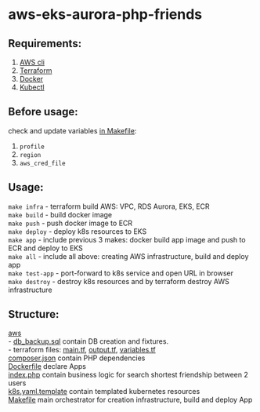 # aws-eks-aurora-php-friends

## Requirements:
1. [AWS cli](https://aws.amazon.com/cli/)
2. [Terraform](https://www.terraform.io/)
3. [Docker](https://www.docker.com/)
4. [Kubectl](https://kubernetes.io/docs/tasks/tools/install-kubectl/)


## Before usage:
check and update variables [in Makefile](Makefile):
1. `profile`
2. `region`  
3. `aws_cred_file`

## Usage:
`make infra`    - terraform build AWS: VPC, RDS Aurora, EKS, ECR  
`make build`    - build docker image  
`make push`     - push docker image to ECR  
`make deploy`   - deploy k8s resources to EKS  
`make app`      - include previous 3 makes: docker build app image and push to ECR and deploy to EKS  
`make all`      - include all above: creating AWS infrastructure, build and deploy app  
`make test-app` - port-forward to k8s service and open URL in browser  
`make destroy`  - destroy k8s resources and by terraform destroy AWS infrastructure  

## Structure:
[aws](aws)  
\- [db_backup.sql](aws/db_backup.sql) contain DB creation and fixtures.   
\- terraform files: [main.tf](aws/main.tf), [output.tf](aws/output.tf), [variables.tf](aws/variables.tf)  
[composer.json](composer.json) contain PHP dependencies  
[Dockerfile](Dockerfile) declare Apps  
[index.php](index.php) contain business logic for search shortest friendship between 2 users  
[k8s.yaml.template](k8s.yaml.template) contain templated kubernetes resources   
[Makefile](Makefile) main orchestrator for creation infrastructure, build and deploy App  
